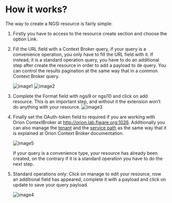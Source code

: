 How it works?
=====================

The way to create a NGSI resource is fairly simple:
1. Firstly you have to access to the resource create section and choose the option Link.

2. Fill the URL field with a Context Broker query, if your query is a convenience operation, you only have to fill the URL field with it. If instead, it is a standard operation query, you have to do an additional step after create the resource in order to add a payload to de query. You can control the results pagination at the same way that in a common Context Broker query.

   ![image1](/ckanext/ngsiview/instructions/img1.png?raw=true)
   ![image2](/ckanext/ngsiview/instructions/img2.png?raw=true)

3. Complete the Format field with ngsi9 or ngsi10 and click on add resource. This is an important step, and without it the extension won’t do anything with your resource.
   ![image3](/ckanext/ngsiview/instructions/img3.png?raw=true)

4. Finally set the OAuth-token field to required if you are working with Orion ContextBroker at http://orion.lab.fiware.org:1026. Additionally you can also manage the [tenant](https://forge.fiware.org/plugins/mediawiki/wiki/fiware/index.php/Publish/Subscribe_Broker_-_Orion_Context_Broker_-_User_and_Programmers_Guide#Multi_service_tenancy) and the [service path](https://forge.fiware.org/plugins/mediawiki/wiki/fiware/index.php/Publish/Subscribe_Broker_-_Orion_Context_Broker_-_User_and_Programmers_Guide#Entity_service_paths) as the same way that it is explained at Orion Context Broker documentation.

   ![image5](/ckanext/ngsiview/instructions/img5.png?raw=true)

   If your query is a convenience type, your resource has already been created, on the contrary if it is a standard operation you have to do the next step.


5. Standard operations only: Click on manage to edit your resource, now an additional field has appeared, complete it with a payload and click on update to save your query payload.

   ![image4](/ckanext/ngsiview/instructions/img4.png?raw=true)